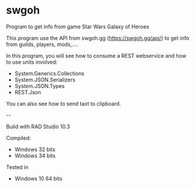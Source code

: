 # swgoh
Program to get info from game Star Wars Galaxy of Heroes

This program use the API from swgoh.gg (https://swgoh.gg/api/) to get info from guilds, players, mods,....

In this program, you will see how to consume a REST webservice and how to use units involved:
  - System.Generics.Collections 
  - System.JSON.Serializers 
  - System.JSON.Types
  - REST.Json
  
You can also see how to send taxt to clipboard.

--

Build with RAD Studio 10.3

Compiled:
- Windows 32 bits
- Windows 34 bits

Tested in 
- Windows 10 64 bits
